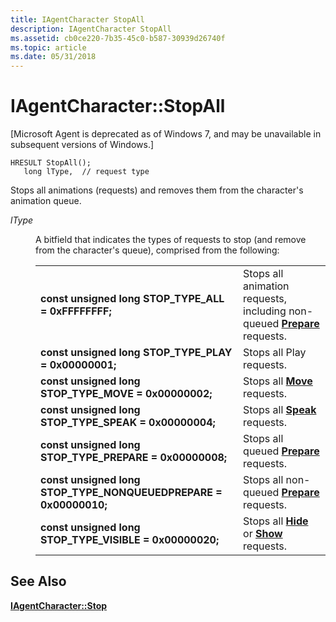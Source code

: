 ```yaml
---
title: IAgentCharacter StopAll
description: IAgentCharacter StopAll
ms.assetid: cb0ce220-7b35-45c0-b587-30939d26740f
ms.topic: article
ms.date: 05/31/2018
---
```


# IAgentCharacter::StopAll

\[Microsoft Agent is deprecated as of Windows 7, and may be unavailable in subsequent versions of Windows.\]

``` syntax
HRESULT StopAll();
   long lType,  // request type
```

Stops all animations (requests) and removes them from the character's animation queue.

<dl> <dt>

<span id="lType"></span><span id="ltype"></span><span id="LTYPE"></span>*lType*
</dt> <dd>

A bitfield that indicates the types of requests to stop (and remove from the character's queue), comprised from the following:



|                                                                                   |                                                                                                          |
|-----------------------------------------------------------------------------------|----------------------------------------------------------------------------------------------------------|
| **const unsigned long** **STOP\_TYPE\_ALL = 0xFFFFFFFF;**<br/>              | Stops all animation requests, including non-queued [**Prepare**](iagentcharacter--prepare.md) requests. |
| **const unsigned long** **STOP\_TYPE\_PLAY = 0x00000001;**<br/>             | Stops all Play requests.                                                                                 |
| **const unsigned long** **STOP\_TYPE\_MOVE = 0x00000002;**<br/>             | Stops all [**Move**](https://www.bing.com/search?q=**Move**) requests.                                               |
| **const unsigned long** **STOP\_TYPE\_SPEAK = 0x00000004;**<br/>            | Stops all [**Speak**](iagentcharacter--speak.md) requests.                                              |
| **const unsigned long** **STOP\_TYPE\_PREPARE = 0x00000008;**<br/>          | Stops all queued [**Prepare**](iagentcharacter--prepare.md) requests.                                   |
| **const unsigned long** **STOP\_TYPE\_NONQUEUEDPREPARE = 0x00000010;**<br/> | Stops all non-queued [**Prepare**](iagentcharacter--prepare.md) requests.                               |
| **const unsigned long** **STOP\_TYPE\_VISIBLE = 0x00000020;**<br/>          | Stops all [**Hide**](iagentcharacter--hide.md) or [**Show**](iagentcharacter--show.md) requests.       |



 

</dd> </dl>

## See Also

[**IAgentCharacter::Stop**](iagentcharacter--stop.md)


 

 





